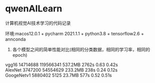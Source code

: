 # qwenAILearn
计算机视觉AI技术学习的代码记录

环境:macos12.0.1 + pycharm 2021.1.1 + python3.8 + tensorflow2.6 + annconda   

1. 各个模型之间的简单性能对比(相同的分类数据，相同的学习率，相同的epoch)  
  
vgg16       14714688    119566341   537.2MB    2762s    0.63     0.42s    
AlexNet     3747200     54554629    233.2MB    238s     0.24     0.12s   
GoogeNetv1  5880402     5125        23.7MB     577s     0.52     0.51s        
